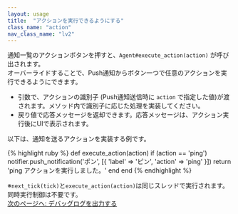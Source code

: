 ```yaml
---
layout: usage
title:  "アクションを実行できるようにする"
class_name: "action"
nav_class_name: "lv2"
---
```


通知一覧のアクションボタンを押すと、`Agent#execute_action(action)` が呼び出されます。<br/>
オーバーライドすることで、Push通知からボタン一つで任意のアクションを実行できるようにできます。

- 引数で、アクションの識別子 (Push通知送信時に `action` で指定した値)が渡されます。メソッド内で識別子に応じた処理を実装してください。
- 戻り値で応答メッセージを返却できます。応答メッセージは、アクション実行後にUIで表示されます。

以下は、通知を送るアクションを実装する例です。

{% highlight ruby %}
def execute_action(action)
  if (action == 'ping')
    notifier.push_notification('ポン',
      [{ 'label' => 'ピン', 'action' => 'ping' }])
    return 'ping アクションを実行しました。'
  end
end
{% endhighlight %}

<div class="notice">
※<code>next_tick(tick)</code>と<code>execute_action(action)</code>は同じスレッドで実行されます。
同時実行制御は不要です。
</div>

<div class="next">
  <a href="020600_logging.html">次のページへ: デバッグログを出力する</a>
</div>
